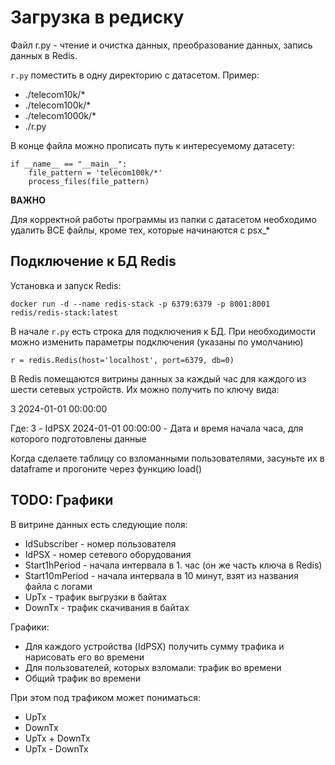 # Загрузка в редиску

Файл r.py - чтение и очистка данных, преобразование данных, запись данных в Redis.

```r.py``` поместить в одну директорию с датасетом. Пример:

* ./telecom10k/*
* ./telecom100k/*
* ./telecom1000k/*
* ./r.py

В конце файла можно прописать путь к интересуемому датасету:
```commandline
if __name__ == "__main__":
    file_pattern = 'telecom100k/*'
    process_files(file_pattern)
```

**ВАЖНО**

Для корректной работы программы из папки с датасетом необходимо удалить ВСЕ файлы, кроме тех, которые начинаются с psx_*

## Подключение к БД Redis

Установка и запуск Redis:

```commandline
docker run -d --name redis-stack -p 6379:6379 -p 8001:8001 redis/redis-stack:latest
```

В начале ```r.py``` есть строка для подключения к БД. При необходимости можно изменить параметры подключения (указаны по умолчанию)

```commandline
r = redis.Redis(host='localhost', port=6379, db=0)
```

В Redis помещаются витрины данных за каждый час для каждого из шести сетевых устройств. Их можно получить по ключу вида:

3 2024-01-01 00:00:00

Где:
3 - IdPSX
2024-01-01 00:00:00 - Дата и время начала часа, для которого подготовлены данные

Когда сделаете таблицу со взломанными пользователями, засуньте их в dataframe и прогоните через функцию load() 

## TODO: Графики

В витрине данных есть следующие поля:
* IdSubscriber - номер пользователя
* IdPSX - номер сетевого оборудования
* Start1hPeriod - начала интервала в 1. час (он же часть ключа в Redis) 
* Start10mPeriod - начала интервала в 10 минут, взят из названия файла с логами
* UpTx - трафик выгрузки в байтах
* DownTx - трафик скачивания в байтах

Графики:
* Для каждого устройства (IdPSX) получить сумму трафика и нарисовать его во времени
* Для пользователей, которых взломали: трафик во времени
* Общий трафик во времени

При этом под трафиком может пониматься:

* UpTx
* DownTx
* UpTx + DownTx
* UpTx - DownTx
